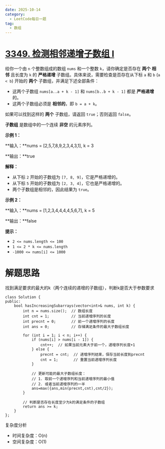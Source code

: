 ```yaml
---
date: 2025-10-14
category:
  - LeetCode每日一题
tag:
  - 数组
---
```


# [3349. 检测相邻递增子数组 I](https://leetcode.cn/problems/adjacent-increasing-subarrays-detection-i/)

给你一个由 `n` 个整数组成的数组 `nums` 和一个整数 `k`，请你确定是否存在 **两个** **相邻** 且长度为 `k` 的 **严格递增** 子数组。具体来说，需要检查是否存在从下标 `a` 和 `b` (`a < b`) 开始的 **两个** 子数组，并满足下述全部条件：

- 这两个子数组 `nums[a..a + k - 1]` 和 `nums[b..b + k - 1]` 都是 **严格递增** 的。
- 这两个子数组必须是 **相邻的**，即 `b = a + k`。

如果可以找到这样的 **两个** 子数组，请返回 `true`；否则返回 `false`。

**子数组** 是数组中的一个连续 **非空** 的元素序列。

 

**示例 1：**

**输入：**nums = [2,5,7,8,9,2,3,4,3,1], k = 3

**输出：**true

**解释：**

- 从下标 `2` 开始的子数组为 `[7, 8, 9]`，它是严格递增的。
- 从下标 `5` 开始的子数组为 `[2, 3, 4]`，它也是严格递增的。
- 两个子数组是相邻的，因此结果为 `true`。

**示例 2：**

**输入：**nums = [1,2,3,4,4,4,4,5,6,7], k = 5

**输出：**false

 

**提示：**

- `2 <= nums.length <= 100`
- `1 <= 2 * k <= nums.length`
- `-1000 <= nums[i] <= 1000`

 

# 解题思路

找到满足要求的最大的k（两个连续的递增的子数组），判断k是否大于参数要求

```
class Solution {
public:
    bool hasIncreasingSubarrays(vector<int>& nums, int k) {
        int n = nums.size();  // 数组长度
        int cnt = 1;          // 当前递增序列的长度
        int precnt = 0;       // 前一个递增序列的长度
        int ans = 0;          // 存储满足条件的最大子数组长度
        
        for (int i = 1; i < n; i++) {
            if (nums[i] > nums[i - 1]) {
                cnt++;  // 如果当前元素大于前一个，递增序列长度+1
            } else {
                precnt = cnt;  // 递增序列结束，保存当前长度到precnt
                cnt = 1;       // 重置当前递增序列长度
            }
            
            // 更新可能的最大子数组长度：
            // 1. 取前一个递增序列和当前递增序列的最小值
            // 2. 或者当前递增序列的一半
            ans=max({ans,min(precnt,cnt),cnt/2});
        }
        
        // 判断是否存在长度至少为k的满足条件的子数组
        return ans >= k;
    }
};
```

复杂度分析


- 时间复杂度：O(n)
- 空间复杂度：O(1)
